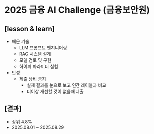 # 2025 금융 AI Challenge (금융보안원)

## [lesson & learn]
* 배운 기술
  * LLM 프롬프트 엔지니어링
  * RAG 시스템 설계
  * 모델 검토 및 구현
  * 하이퍼 파라미터 실험
* 반성
  * 제출 낭비 금지
    * 실제 결과를 눈으로 보고 인간 레이블과 비교
    * 더이상 개선할 것이 없을때 제출

## [결과]
* 상위 4.8%
* 2025.08.01 ~ 2025.08.29
